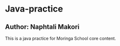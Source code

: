 # Java-practice
## Author: Naphtali Makori

This is a java practice for Moringa School core content.
